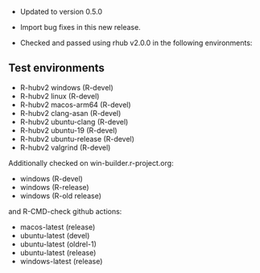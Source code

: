 * Updated to version 0.5.0

* Import bug fixes in this new release.

* Checked and passed using rhub v2.0.0 in the following environments:

## Test environments
- R-hubv2 windows (R-devel)
- R-hubv2 linux (R-devel)
- R-hubv2 macos-arm64 (R-devel)
- R-hubv2 clang-asan (R-devel)
- R-hubv2 ubuntu-clang (R-devel)
- R-hubv2 ubuntu-19 (R-devel)
- R-hubv2 ubuntu-release (R-devel)
- R-hubv2 valgrind (R-devel)


Additionally checked on win-builder.r-project.org:

- windows (R-devel)
- windows (R-release)
- windows (R-old release)

and R-CMD-check github actions:

- macos-latest (release)
- ubuntu-latest (devel)
- ubuntu-latest (oldrel-1)
- ubuntu-latest (release)
- windows-latest (release)
